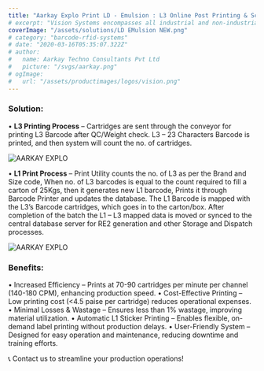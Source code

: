 ```yaml
---
title: "Aarkay Explo Print LD - Emulsion : L3 Online Post Printing & Scanning System"
# excerpt: "Vision Systems encompasses all industrial and non-industrial applications in which a combination of hardware and software provide operational guidance to devices in the execution of their functions based on the capture and processing of images. Though industrial computer vision uses many of the same algorithms and approaches as academic/educational and governmental/military applications of computer vision, constraints are different."
coverImage: "/assets/solutions/LD EMulsion NEW.png"
# category: "barcode-rfid-systems"
# date: "2020-03-16T05:35:07.322Z"
# author:
#   name: Aarkay Techno Consultants Pvt Ltd
#   picture: "/svgs/aarkay.png"
# ogImage:
#   url: "/assets/productimages/logos/vision.png"
---
```


### Solution:
• **L3 Printing Process** – 
Cartridges are sent through the conveyor for printing L3 Barcode after QC/Weight check. L3 – 23 Characters Barcode is printed, and then system will count the no. of cartridges. 

![AARKAY EXPLO](/assets/productimages/LD.png "Solution")

• **L1 Print Process** – 
Print Utility counts the no. of L3 as per the Brand and Size code, When no. of L3 barcodes is equal to the count required to fill a carton of 25Kgs, then it generates new L1 barcode, Prints it through Barcode Printer and updates the database. The L1 Barcode is mapped with the L3’s Barcode cartridges, which goes in to the carton/box. After completion of the batch the L1 – L3 mapped data is moved or synced to the central database server for RE2 generation and other Storage and Dispatch processes.

![AARKAY EXPLO](/assets/productimages/LD-Emulsion.png "Solution")

### Benefits:
•	Increased Efficiency – Prints at 70-90 cartridges per minute per channel (140-180 CPM), enhancing production speed.
•	Cost-Effective Printing – Low printing cost (<4.5 paise per cartridge) reduces operational expenses.
•	Minimal Losses & Wastage – Ensures less than 1% wastage, improving material utilization.
•	Automatic L1 Sticker Printing – Enables flexible, on-demand label printing without production delays.
•	User-Friendly System – Designed for easy operation and maintenance, reducing downtime and training efforts.

📞 Contact us to streamline your production operations! 


